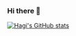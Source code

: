 ### Hi there 👋

<!--
**muhammadHaggy/muhammadHaggy** is a ✨ _special_ ✨ repository because its `README.md` (this file) appears on your GitHub profile.

Here are some ideas to get you started:

- 🔭 I’m currently working on ...
- 🌱 I’m currently learning ...
- 👯 I’m looking to collaborate on ...
- 🤔 I’m looking for help with ...
- 💬 Ask me about ...
- 📫 How to reach me: ...
- 😄 Pronouns: ...
- ⚡ Fun fact: ...
-->

[![Hagi's GitHub stats](https://github-readme-stats.vercel.app/api?username=muhammadHaggy)](https://github.com/anuraghazra/github-readme-stats)
